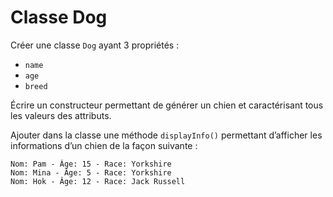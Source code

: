 # Classe Dog

Créer une classe `Dog` ayant 3 propriétés :

- `name`
- `age`
- `breed`

Écrire un constructeur permettant de générer un chien et caractérisant tous les valeurs des attributs.

Ajouter dans la classe une méthode `displayInfo()` permettant d’afficher les informations d’un chien de la façon suivante :

```
Nom: Pam - Âge: 15 - Race: Yorkshire
Nom: Mina - Âge: 5 - Race: Yorkshire
Nom: Hok - Âge: 12 - Race: Jack Russell
```
